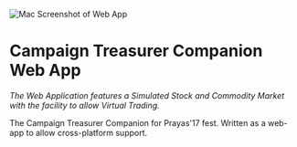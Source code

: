 ![Mac Screenshot of Web App](https://www.codecrafts.cf/images/ctcpromo.png)
# Campaign Treasurer Companion Web App
_The Web Application features a Simulated Stock and Commodity Market with the facility to allow Virtual Trading._

The Campaign Treasurer Companion for Prayas'17 fest. Written as a web-app to allow cross-platform support.

